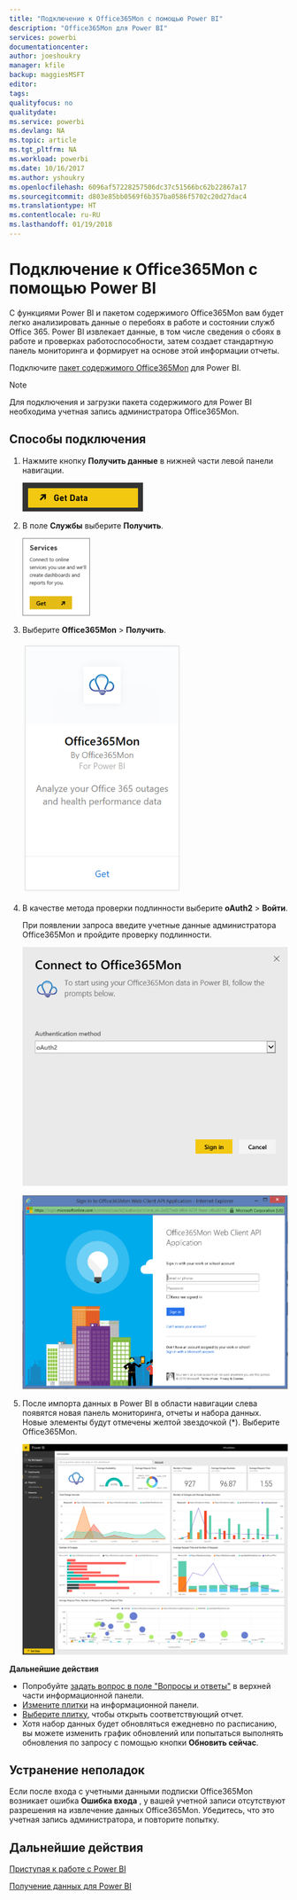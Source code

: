```yaml
---
title: "Подключение к Office365Mon с помощью Power BI"
description: "Office365Mon для Power BI"
services: powerbi
documentationcenter: 
author: joeshoukry
manager: kfile
backup: maggiesMSFT
editor: 
tags: 
qualityfocus: no
qualitydate: 
ms.service: powerbi
ms.devlang: NA
ms.topic: article
ms.tgt_pltfrm: NA
ms.workload: powerbi
ms.date: 10/16/2017
ms.author: yshoukry
ms.openlocfilehash: 6096af57228257506dc37c51566bc62b22867a17
ms.sourcegitcommit: d803e85bb0569f6b357ba0586f5702c20d27dac4
ms.translationtype: HT
ms.contentlocale: ru-RU
ms.lasthandoff: 01/19/2018
---
```

# <a name="connect-to-office365mon-with-power-bi"></a>Подключение к Office365Mon с помощью Power BI
С функциями Power BI и пакетом содержимого Office365Mon вам будет легко анализировать данные о перебоях в работе и состоянии служб Office 365. Power BI извлекает данные, в том числе сведения о сбоях в работе и проверках работоспособности, затем создает стандартную панель мониторинга и формирует на основе этой информации отчеты.

Подключите [пакет содержимого Office365Mon](https://app.powerbi.com/groups/me/getdata/services/office365mon) для Power BI.

>[!NOTE]
>Для подключения и загрузки пакета содержимого для Power BI необходима учетная запись администратора Office365Mon.

## <a name="how-to-connect"></a>Способы подключения
1. Нажмите кнопку **Получить данные** в нижней части левой панели навигации.
   
   ![](media/service-connect-to-office365mon/pbi_getdata.png)
2. В поле **Службы** выберите **Получить**.
   
   ![](media/service-connect-to-office365mon/pbi_getservices.png) 
3. Выберите **Office365Mon** \> **Получить**.
   
   ![](media/service-connect-to-office365mon/o365mon.png)
4. В качестве метода проверки подлинности выберите **oAuth2** \> **Войти**.
   
   При появлении запроса введите учетные данные администратора Office365Mon и пройдите проверку подлинности.
   
   ![](media/service-connect-to-office365mon/creds.png)
   
   ![](media/service-connect-to-office365mon/creds2.png)
5. После импорта данных в Power BI в области навигации слева появятся новая панель мониторинга, отчеты и набора данных. Новые элементы будут отмечены желтой звездочкой (\*). Выберите Office365Mon.
   
   ![](media/service-connect-to-office365mon/dashboard4.png)

**Дальнейшие действия**

* Попробуйте [задать вопрос в поле "Вопросы и ответы"](power-bi-q-and-a.md) в верхней части информационной панели.
* [Измените плитки](service-dashboard-edit-tile.md) на информационной панели.
* [Выберите плитку](service-dashboard-tiles.md), чтобы открыть соответствующий отчет.
* Хотя набор данных будет обновляться ежедневно по расписанию, вы можете изменить график обновлений или попытаться выполнять обновления по запросу с помощью кнопки **Обновить сейчас**.

## <a name="troubleshooting"></a>Устранение неполадок
Если после входа с учетными данными подписки Office365Mon возникает ошибка **Ошибка входа** , у вашей учетной записи отсутствуют разрешения на извлечение данных Office365Mon. Убедитесь, что это учетная запись администратора, и повторите попытку.

## <a name="next-steps"></a>Дальнейшие действия
[Приступая к работе с Power BI](service-get-started.md)

[Получение данных для Power BI](service-get-data.md)

